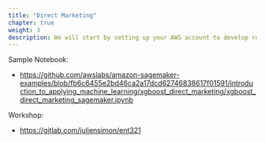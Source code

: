 ```yaml
---
title: "Direct Marketing"
chapter: true
weight: 3
description: We will start by setting up your AWS account to develop robot applications with AWS RoboMaker. 
---
```


Sample Notebook:
- https://github.com/awslabs/amazon-sagemaker-examples/blob/fb6c6455e2bd46ca2a17dcd62746838617f01591/introduction_to_applying_machine_learning/xgboost_direct_marketing/xgboost_direct_marketing_sagemaker.ipynb 

Workshop:
- https://gitlab.com/juliensimon/ent321 